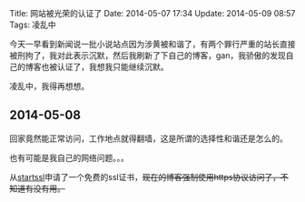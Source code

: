 Title: 网站被光荣的认证了
Date: 2014-05-07 17:34
Update: 2014-05-09 08:57
Tags: 凌乱中

今天一早看到新闻说一批小说站点因为涉黄被和谐了，有两个罪行严重的站长直接被刑拘了，我对此表示沉默，然后我刷新了下自己的博客，gan，我骄傲的发现自己的博客也被认证了，我想我只能继续沉默。

凌乱中，我得再想想。

## 2014-05-08

回家竟然能正常访问，工作地点就得翻墙，这是所谓的选择性和谐还是怎么的。

也有可能是我自己的网络问题。。。

从[startssl](https://www.startssl.com/)申请了一个免费的ssl证书，<del>现在的博客强制使用https协议访问了，不知道有没有用。</del>


